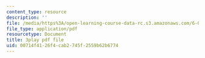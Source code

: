 ```yaml
---
content_type: resource
description: ''
file: /media/https%3A/open-learning-course-data-rc.s3.amazonaws.com/6-004-computation-structures-spring-2017/00714f4126f4cab2745f2559b62b6774_pUmMZqwzZ10.pdf
file_type: application/pdf
resourcetype: Document
title: 3play pdf file
uid: 00714f41-26f4-cab2-745f-2559b62b6774
---
```

